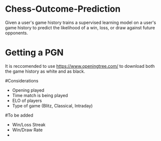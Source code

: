 # Chess-Outcome-Prediction
Given a user's game history trains a supervised learning model on a user's game history to predict the likelihood of a win, loss, or draw against future opponents.

# Getting a PGN
It is reccomended to use https://www.openingtree.com/ to download both the game history as white and as black. 

#Considerations
- Opening played
- Time match is being played
- ELO of players
- Type of game (Blitz, Classical, Intraday)


#To be added
- Win/Loss Streak
- Win/Draw Rate
- 
